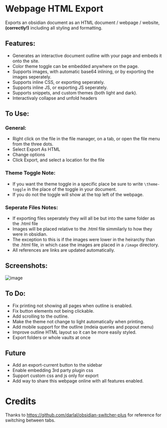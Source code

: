 # Webpage HTML Export

Exports an obsidian document as an HTML document / webpage / website, **(correctly!)** including all styling and formatting.

## Features:
- Generates an interactive document outline with your page and embeds it onto the site.
- Color theme toggle can be embedded anywhere on the page.
- Supports images, with automatic base64 inlining, or by exporting the images seperately.
- Supports inline CSS, or exporting seperately.
- Supports inline JS, or exporting JS seperately.
- Supports snippets, and custom themes (both light and dark).
- Interactivaly collapse and unfold headers

## To Use:

### General:
- Right click on the file in the file manager, on a tab, or open the file menu from the three dots.
- Select Export As HTML
- Change options
- Click Export, and select a location for the file

### Theme Toggle Note:
- If you want the theme toggle in a specific place be sure to write `\theme-toggle` in the place of the toggle in your document.
- If you do not the toggle will show at the top left of the webpage.

### Seperate Files Notes:
- If exporting files seperately they will all be but into the same folder as the .html file
- Images will be placed relative to the .html file simmilarly to how they were in obsidian.
- The exception to this is if the images were lower in the heirarchy than the .html file, in which case the images are placed in a `/image` directory.
- All references are links are updated automatically.

## Screenshots:

![image](https://user-images.githubusercontent.com/39423700/201829478-bfacc587-4da6-4746-ac44-a58458e086a7.png)

## To Do:
- Fix printing not showing all pages when outline is enabled.
- Fix button elements not being clickable.
- Add scrolling to the outline.
- Make the theme not change to light automatically when printing.
- Add mobile support for the outline (mdeia queries and popout menu)
- Improve outline HTML layout so it can be more easily styled.
- Export folders or whole vaults at once

## Future
- Add an export-current button to the sidebar
- Enable embedding 3rd party plugin css
- Support custom css and js only for export
- Add way to share this webpage online with all features enabled.

# Credits
Thanks to https://github.com/darlal/obsidian-switcher-plus for reference for switching between tabs.
